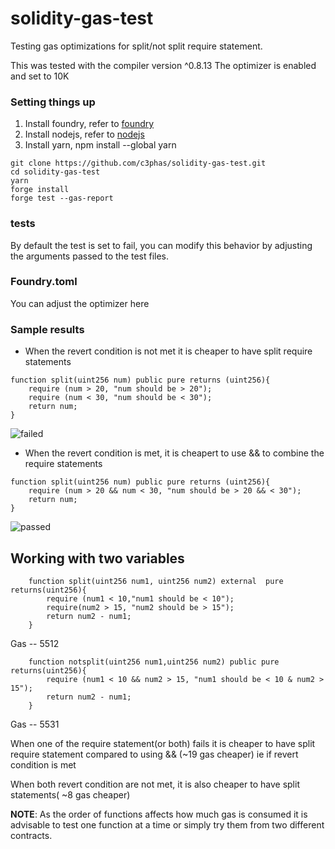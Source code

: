 # solidity-gas-test
Testing gas optimizations for split/not split require statement.

This was tested with the compiler version ^0.8.13
The optimizer is enabled and set to 10K


### Setting things up

1. Install foundry, refer to [foundry](https://github.com/foundry-rs/foundry)
1. Install nodejs, refer to [nodejs](https://nodejs.org/en/)
1. Install yarn, npm install --global yarn


```
git clone https://github.com/c3phas/solidity-gas-test.git
cd solidity-gas-test
yarn
forge install
forge test --gas-report

```
### tests
By default the test is set to fail, you can modify this behavior by adjusting the arguments passed to the test files.


### Foundry.toml
You can adjust the optimizer here


### Sample results
- When the revert condition is not met it is cheaper to have split require statements 
```solidity
function split(uint256 num) public pure returns (uint256){
    require (num > 20, "num should be > 20");
    require (num < 30, "num should be < 30");
    return num;
}
```
![failed](https://user-images.githubusercontent.com/29732994/177159032-4c8b5f01-1613-485f-b795-f1151c94a3c1.png)


- When the revert condition is met, it is cheapert to use && to combine the require statements
```solidity
function split(uint256 num) public pure returns (uint256){
    require (num > 20 && num < 30, "num should be > 20 && < 30");
    return num;
}
```
![passed](https://user-images.githubusercontent.com/29732994/177159053-8bdf57c9-7ea5-4a97-9e1a-9193acd932a0.png)


## Working with two variables

```solidity
    function split(uint256 num1, uint256 num2) external  pure returns(uint256){
        require (num1 < 10,"num1 should be < 10");
        require(num2 > 15, "num2 should be > 15");
        return num2 - num1;
    }
```
Gas -- 5512

```solidity
    function notsplit(uint256 num1,uint256 num2) public pure returns(uint256){
        require (num1 < 10 && num2 > 15, "num1 should be < 10 & num2 > 15");
        return num2 - num1;
    }
```
Gas -- 5531

When one of the require statement(or both) fails it is cheaper to have split require statement compared to using && (~19 gas cheaper) ie if revert condition is met

When both revert condition are not met, it is also cheaper to have split statements( ~8 gas cheaper)


**NOTE**: As the order of functions affects how much gas is consumed it is advisable to test one function at a time or simply try them from two different contracts.





